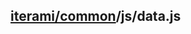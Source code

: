 [iterami/common](https://github.com/iterami/Documentation.htm/blob/gh-pages/common/README.md)/js/data.js
--------------------------------------------------------------------------------------------------------
